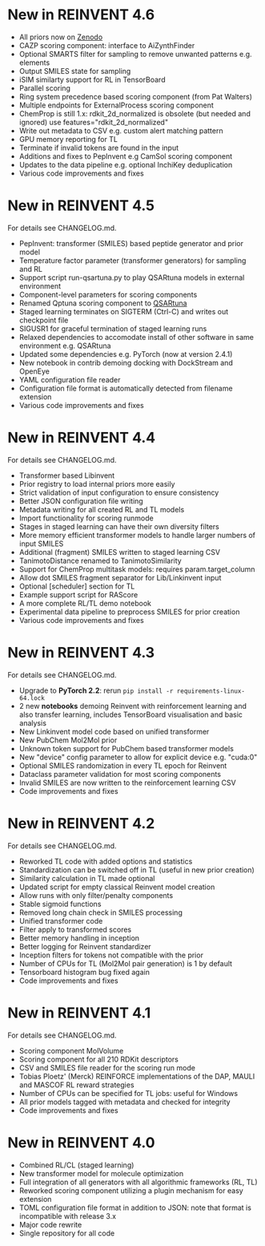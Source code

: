 New in REINVENT 4.6
===================

* All priors now on [Zenodo](https://doi.org/10.5281/zenodo.15641296)
* CAZP scoring component: interface to AiZynthFinder
* Optional SMARTS filter for sampling to remove unwanted patterns e.g. elements
* Output SMILES state for sampling
* iSIM similarty support for RL in TensorBoard
* Parallel scoring
* Ring system precedence based scoring component (from Pat Walters)
* Multiple endpoints for ExternalProcess scoring component
* ChemProp is still 1.x: rdkit\_2d\_normalized is obsolete (but needed and ignored) use features="rdkit\_2d\_normalized"
* Write out metadata to CSV e.g. custom alert matching pattern
* GPU memory reporting for TL
* Terminate if invalid tokens are found in the input
* Additions and fixes to PepInvent e.g CamSol scoring component
* Updates to the data pipeline e.g. optional InchiKey deduplication
* Various code improvements and fixes


New in REINVENT 4.5
===================

For details see CHANGELOG.md.

* PepInvent: transformer (SMILES) based peptide generator and prior model
* Temperature factor parameter (transformer generators) for sampling and RL
* Support script run-qsartuna.py to play QSARtuna models in external environment
* Component-level parameters for scoring components
* Renamed Qptuna scoring component to [QSARtuna](https://github.com/MolecularAI/QSARtuna)
* Staged learning terminates on SIGTERM (Ctrl-C) and writes out checkpoint file
* SIGUSR1 for graceful termination of staged learning runs
* Relaxed dependencies to accomodate install of other software in same environment e.g. QSARtuna
* Updated some dependencies e.g. PyTorch (now at version 2.4.1)
* New notebook in contrib demoing docking with DockStream and OpenEye
* YAML configuration file reader
* Configuration file format is automatically detected from filename extension
* Various code improvements and fixes


New in REINVENT 4.4
===================

For details see CHANGELOG.md.

* Transformer based Libinvent
* Prior registry to load internal priors more easily
* Strict validation of input configuration to ensure consistency
* Better JSON configuration file writing
* Metadata writing for all created RL and TL models
* Import functionality for scoring runmode
* Stages in staged learning can have their own diversity filters
* More memory efficient transformer models to handle larger numbers of input SMILES
* Additional (fragment) SMILES written to staged learning CSV
* TanimotoDistance renamed to TanimotoSimilarity
* Support for ChemProp multitask models: requires param.target\_column
* Allow dot SMILES fragment separator for Lib/Linkinvent input
* Optional [scheduler] section for TL
* Example support script for RAScore
* A more complete RL/TL demo notebook
* Experimental data pipeline to preprocess SMILES for prior creation
* Various code improvements and fixes


New in REINVENT 4.3
===================

For details see CHANGELOG.md.

* Upgrade to **PyTorch 2.2**: rerun `pip install -r requirements-linux-64.lock`
* 2 new **notebooks** demoing Reinvent with reinforcement learning and also transfer learning, includes TensorBoard visualisation and basic analysis
* New Linkinvent model code based on unified transformer
* New PubChem Mol2Mol prior
* Unknown token support for PubChem based transformer models
* New "device" config parameter to allow for explicit device e.g. "cuda:0"
* Optional SMILES randomization in every TL epoch for Reinvent
* Dataclass parameter validation for most scoring components
* Invalid SMILES are now written to the reinforcement learning CSV
* Code improvements and fixes


New in REINVENT 4.2
===================

For details see CHANGELOG.md.

* Reworked TL code with added options and statistics
* Standardization can be switched off in TL (useful in new prior creation)
* Similarity calculation in TL made optional
* Updated script for empty classical Reinvent model creation
* Allow runs with only filter/penalty components
* Stable sigmoid functions
* Removed long chain check in SMILES processing
* Unified transformer code
* Filter apply to transformed scores
* Better memory handling in inception
* Better logging for Reinvent standardizer
* Inception filters for tokens not compatible with the prior
* Number of CPUs for TL (Mol2Mol pair generation) is 1 by default
* Tensorboard histogram bug fixed again
* Code improvements and fixes


New in REINVENT 4.1
===================

For details see CHANGELOG.md.

* Scoring component MolVolume
* Scoring component for all 210 RDKit descriptors
* CSV and SMILES file reader for the scoring run mode
* Tobias Ploetz' (Merck) REINFORCE implementations of the DAP, MAULI and MASCOF RL reward strategies
* Number of CPUs can be specified for TL jobs: useful for Windows
* All prior models tagged with metadata and checked for integrity
* Code improvements and fixes


New in REINVENT 4.0
===================

* Combined RL/CL (staged learning)
* New transformer model for molecule optimization
* Full integration of all generators with all algorithmic frameworks (RL, TL)
* Reworked scoring component utilizing a plugin mechanism for easy extension
* TOML configuration file format in addition to JSON: note that format is incompatible with release 3.x
* Major code rewrite
* Single repository for all code
